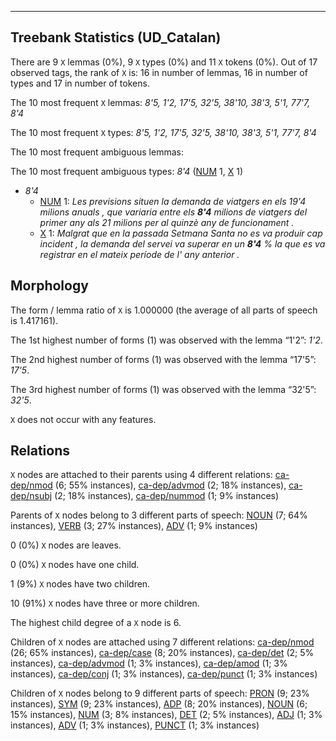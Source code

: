

--------------------------------------------------------------------------------

## Treebank Statistics (UD_Catalan)

There are 9 `X` lemmas (0%), 9 `X` types (0%) and 11 `X` tokens (0%).
Out of 17 observed tags, the rank of `X` is: 16 in number of lemmas, 16 in number of types and 17 in number of tokens.

The 10 most frequent `X` lemmas: <em>8'5, 1'2, 17'5, 32'5, 38'10, 38'3, 5'1, 77'7, 8'4</em>

The 10 most frequent `X` types:  <em>8'5, 1'2, 17'5, 32'5, 38'10, 38'3, 5'1, 77'7, 8'4</em>

The 10 most frequent ambiguous lemmas: 

The 10 most frequent ambiguous types:  <em>8'4</em> ([NUM]() 1, [X]() 1)


* <em>8'4</em>
  * [NUM]() 1: <em>Les previsions situen la demanda de viatgers en els 19'4 milions anuals , que variaria entre els <b>8'4</b> milions de viatgers del primer any als 21 milions per al quinzè any de funcionament .</em>
  * [X]() 1: <em>Malgrat que en la passada Setmana Santa no es va produir cap incident , la demanda del servei va superar en un <b>8'4</b> % la que es va registrar en el mateix període de l' any anterior .</em>

## Morphology

The form / lemma ratio of `X` is 1.000000 (the average of all parts of speech is 1.417161).

The 1st highest number of forms (1) was observed with the lemma “1'2”: <em>1'2</em>.

The 2nd highest number of forms (1) was observed with the lemma “17'5”: <em>17'5</em>.

The 3rd highest number of forms (1) was observed with the lemma “32'5”: <em>32'5</em>.

`X` does not occur with any features.


## Relations

`X` nodes are attached to their parents using 4 different relations: [ca-dep/nmod]() (6; 55% instances), [ca-dep/advmod]() (2; 18% instances), [ca-dep/nsubj]() (2; 18% instances), [ca-dep/nummod]() (1; 9% instances)

Parents of `X` nodes belong to 3 different parts of speech: [NOUN]() (7; 64% instances), [VERB]() (3; 27% instances), [ADV]() (1; 9% instances)

0 (0%) `X` nodes are leaves.

0 (0%) `X` nodes have one child.

1 (9%) `X` nodes have two children.

10 (91%) `X` nodes have three or more children.

The highest child degree of a `X` node is 6.

Children of `X` nodes are attached using 7 different relations: [ca-dep/nmod]() (26; 65% instances), [ca-dep/case]() (8; 20% instances), [ca-dep/det]() (2; 5% instances), [ca-dep/advmod]() (1; 3% instances), [ca-dep/amod]() (1; 3% instances), [ca-dep/conj]() (1; 3% instances), [ca-dep/punct]() (1; 3% instances)

Children of `X` nodes belong to 9 different parts of speech: [PRON]() (9; 23% instances), [SYM]() (9; 23% instances), [ADP]() (8; 20% instances), [NOUN]() (6; 15% instances), [NUM]() (3; 8% instances), [DET]() (2; 5% instances), [ADJ]() (1; 3% instances), [ADV]() (1; 3% instances), [PUNCT]() (1; 3% instances)

